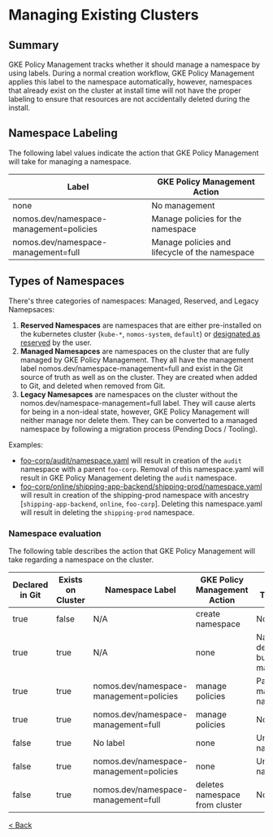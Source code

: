 # Managing Existing Clusters

## Summary

GKE Policy Management tracks whether it should manage a namespace by using
labels. During a normal creation workflow, GKE Policy Management applies this
label to the namespace automatically, however, namespaces that already exist on
the cluster at install time will not have the proper labeling to ensure that
resources are not accidentally deleted during the install.

## Namespace Labeling

The following label values indicate the action that GKE Policy Management will
take for managing a namespace.

Label                                   | GKE Policy Management Action
--------------------------------------- | ----------------------------
none                                    | No management
nomos.dev/namespace-management=policies | Manage policies for the namespace
nomos.dev/namespace-management=full     | Manage policies and lifecycle of the namespace

## Types of Namespaces

There's three categories of namespaces: Managed, Reserved, and Legacy
Namepsaces:

1.  **Reserved Namespaces** are namespaces that are either pre-installed on the
    kubernetes cluster (`kube-*`, `nomos-system`, `default`) or
    [designated as reserved](system_config.md#reserved-namespaces) by the user.
1.  **Managed Namesapces** are namespaces on the cluster that are fully managed
    by GKE Policy Management. They all have the management label
    nomos.dev/namespace-management=full and exist in the Git source of truth as
    well as on the cluster. They are created when added to Git, and deleted when
    removed from Git.
1.  **Legacy Namesapces** are namespaces on the cluster without the
    nomos.dev/namespace-management=full label. They will cause alerts for being
    in a non-ideal state, however, GKE Policy Management will neither manage nor
    delete them. They can be converted to a managed namespace by following a
    migration process (Pending Docs / Tooling).

Examples:

*   [foo-corp/audit/namespace.yaml](https://github.com/frankfarzan/foo-corp-example/blob/master/foo-corp/audit/namespace.yaml)
    will result in creation of the `audit` namespace with a parent `foo-corp`.
    Removal of this namespace.yaml will result in GKE Policy Management deleting
    the `audit` namespace.
*   [foo-corp/online/shipping-app-backend/shipping-prod/namespace.yaml](https://github.com/frankfarzan/foo-corp-example/blob/master/foo-corp/online/shipping-app-backend/shipping-prod/namespace.yaml)
    will result in creation of the shipping-prod namespace with ancestry
    [`shipping-app-backend`, `online`, `foo-corp`]. Deleting this namespace.yaml
    will result in deleting the `shipping-prod` namespace.

### Namespace evaluation

The following table describes the action that GKE Policy Management will take
regarding a namespace on the cluster.

Declared in Git | Exists on Cluster | Namespace Label                         | GKE Policy Management Action   | Alert Triggered
--------------- | ----------------- | --------------------------------------- | ------------------------------ | ---------------
true            | false             | N/A                                     | create namespace               | None
true            | true              | N/A                                     | none                           | Namespace declared but not managed
true            | true              | nomos.dev/namespace-management=policies | manage policies                | Partially managed namespace
true            | true              | nomos.dev/namespace-management=full     | manage policies                | None
false           | true              | No label                                | none                           | Unknown namespace
false           | true              | nomos.dev/namespace-management=policies | none                           | Unknown namespace
false           | true              | nomos.dev/namespace-management=full     | deletes namespace from cluster | None

[< Back](../../README.md)
